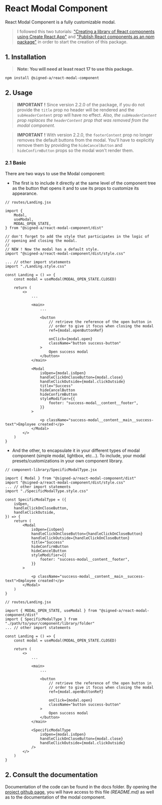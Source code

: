 # React Modal Component

React Modal Component is a fully customizable modal.

> I followed this two tutorials: ["Creating a library of React components using Create React App"](https://hackernoon.com/creating-a-library-of-react-components-using-create-react-app-without-ejecting-d182df690c6b) and ["Publish React components as an npm package"](https://levelup.gitconnected.com/publish-react-components-as-an-npm-package-7a671a2fb7f) in order to start the creation of this package.

## 1. Installation

> **Note: You will need at least react 17 to use this package.**

```
npm install @signed-a/react-modal-component
```

## 2. Usage

> **IMPORTANT !** Since version 2.2.0 of the package, if you do not provide the `title` prop no header will be rendered and the `subHeaderContent` prop will have no effect. _Also, the `subHeaderContent` prop replaces the `headerContent` prop that was removed from the modal component._

> **IMPORTANT !** With version 2.2.0, the `footerContent` prop no longer removes the default buttons from the modal. You'll have to explicitly remove them by providing the `hideCancelButton` and `hideConfirmButton` props so the modal won't render them.

### 2.1 Basic

There are two ways to use the Modal component:

- The first is to include it directly at the same level of the component tree as the button that opens it and to use its props to customize its appearance.

```
// routes/Landing.jsx

import {
    Modal,
    useModal,
    MODAL_OPEN_STATE,
} from "@signed-a/react-modal-component/dist"

// don't forget to add the style that participates in the logic of
// opening and closing the modal.
//
// NEW ! Now the modal has a default style.
import "@signed-a/react-modal-component/dist/style.css"

... // other import statements
import "./Landing.style.css"

const Landing = () => {
    const modal = useModal(MODAL_OPEN_STATE.CLOSED)

    return (
        <>
            ...

            <main>
                ...

                <button
                    // retrieve the reference of the open button in
                    // order to give it focus when closing the modal
                    ref={modal.openButtonRef}

                    onClick={modal.open}
                    className="button success-button"
                >
                    Open success modal
                </button>
            </main>

            <Modal
                isOpen={modal.isOpen}
                handleClickOnCloseButton={modal.close}
                handleClickOutside={modal.clickOutside}
                title="Success"
                hideCancelButton
                hideConfirmButton
                styleModifier={{
                    footer: "success-modal__content__footer",
                }}
            >

                <p className="success-modal__content__main__success-text">Employee created!</p>
            </Modal>
        </>
    )
}
```

- And the other, to encapsulate it in your different types of modal component (simple modal, lightbox, etc...). To include, your modal presets/customizations in your own component library.

```
// component-library/SpecificModalType.jsx

import { Modal } from "@signed-a/react-modal-component/dist"
import "@signed-a/react-modal-component/dist/style.css"
... // other import statements
import "./SpecificModalType.style.css"

const SpecificModalType = ({
    isOpen,
    handleClickOnCloseButton,
    handleClickOutside,
}) => {
    return (
        <Modal
            isOpen={isOpen}
            handleClickOnCloseButton={handleClickOnCloseButton}
            handleClickOutside={handleClickOnCloseButton}
            title="Success"
            hideConfirmButton
            hideCancelButton
            styleModifier={{
                footer: "success-modal__content__footer",
            }}
        >

            <p className="success-modal__content__main__success-text">Employee created!</p>
        </Modal>
    )
}

// routes/Landing.jsx

import { MODAL_OPEN_STATE, useModal } from "@signed-a/react-modal-component/dist"
import { SpecificModalType } from "./path/to/your/component/library/folder"
... // other import statements

const Landing = () => {
    const modal = useModal(MODAL_OPEN_STATE.CLOSED)

    return (
        <>
            ...

            <main>
                ...

                <button
                    // retrieve the reference of the open button in
                    // order to give it focus when closing the modal
                    ref={modal.openButtonRef}

                    onClick={modal.open}
                    className="button success-button"
                >
                    Open success modal
                </button>
            </main>

            <SpecificModalType
                isOpen={modal.isOpen}
                handleClickOnCloseButton={modal.close}
                handleClickOutside={modal.clickOutside}
            />
        </>
    )
}
```

## 2. Consult the documentation

Documentation of the code can be found in the docs folder. By opening the [project github page](https://yannicklefaivre.github.io/react-modal-component/), you will have access to this file _(README.md)_ as well as to the documentation of the modal component.
